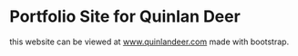 # Portfolio Site for Quinlan Deer

this website can be viewed at www.quinlandeer.com
made with bootstrap.
